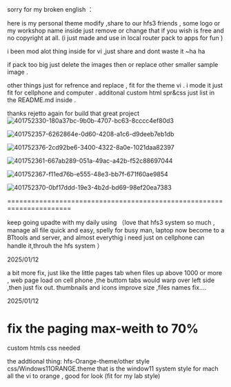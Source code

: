 
sorry for my broken english ：

here is my personal theme modify ,share to our hfs3 friends , some logo or my workshop name inside just remove or change that if you wish is free and no copyright at all. (i just made and use in local router pack to apps for fun )

i been mod alot thing inside for vi ,just share and dont waste it ~ha ha

if pack too big just delete the images then or replace other smaller sample image .

other things just for refrence and replace , fit for the theme vi .
i mode it just fit for cellphone and computer .
additonal custom html spr&css just list in the README.md inside .

thanks rejetto again for build that great project
![401752330-180a37bc-9b0b-4707-bc63-8cccc4ef80d3](https://github.com/user-attachments/assets/2214a255-b48f-4012-9907-645863c81c8d)

![401752357-6262864e-0d60-4208-a1c6-d9deeb7eb1db](https://github.com/user-attachments/assets/f7135a50-ea94-4a34-86bb-2cea23a017f8)

![401752376-2cd92be6-3400-4322-8a0e-1021daa82397](https://github.com/user-attachments/assets/19ae7dd5-b604-430c-883c-55b3e904386a)

![401752361-667ab289-051a-49ac-a42b-f52c88697044](https://github.com/user-attachments/assets/baf6901c-6233-4846-8a53-aaed69cf7e6e)

![401752367-f11ed76b-e555-48e3-bb7f-671f60ae9854](https://github.com/user-attachments/assets/6c4e09e5-a314-4827-b759-7e8bc9a214c9)

![401752370-0bf17ddd-19e3-4b2d-bd69-98ef20ea7383](https://github.com/user-attachments/assets/71a05c15-c854-46bc-b274-3524f6f64886)

======================================================================

keep going upadte with my daily using （love that hfs3 system so much , manage all file quick and easy, spelly for busy man, laptop now become to a BTtools and  server, and almost everythig i need just on cellphone can handle it,throuh the hfs system ）

2025/01/12 

a bit more fix, just like the little pages tab when files up above 1000 or more , web page load on cell phone ,the buttom tabs would warp over left side ,then just fix out.  thumbnails and icons improve size ,files names fix....

2025/01/12 

fix the paging max-weith to 70%
======================================================================


custom htmls css needed


the addtional thing:
hfs-Orange-theme/other style css/Windows11ORANGE.theme
that is the window11 system style for mach all the vi to orange , good for look (fit for my lab style)
